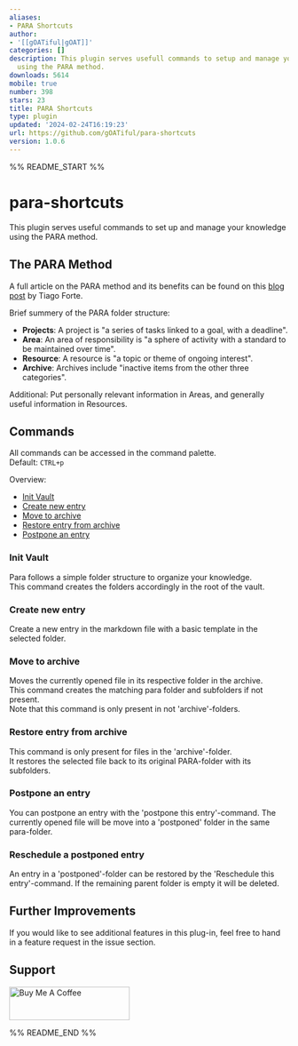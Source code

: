 ```yaml
---
aliases:
- PARA Shortcuts
author:
- '[[gOATiful|gOAT]]'
categories: []
description: This plugin serves usefull commands to setup and manage your knowledge
  using the PARA method.
downloads: 5614
mobile: true
number: 398
stars: 23
title: PARA Shortcuts
type: plugin
updated: '2024-02-24T16:19:23'
url: https://github.com/gOATiful/para-shortcuts
version: 1.0.6
---
```


%% README_START %%

# para-shortcuts

This plugin serves useful commands to set up and manage your knowledge using the PARA method.

## The PARA Method
A full article on the PARA method and its benefits can be found on this [blog post](https://fortelabs.co/blog/para/) by Tiago Forte.

Brief summery of the PARA folder structure:
- **Projects**: A project is "a series of tasks linked to a goal, with a deadline".
- **Area**: An area of responsibility is "a sphere of activity with a standard to be maintained over time".
- **Resource**: A resource is "a topic or theme of ongoing interest". 
- **Archive**: Archives include "inactive items from the other three categories".

Additional: Put personally relevant information in Areas, and generally useful information in Resources. 
## Commands

All commands can be accessed in the command palette.  
Default: `CTRL+p`

Overview:
- [Init Vault](init-vault)
- [Create new entry](create-new-entry)
- [Move to archive](move-to-archive)
- [Restore entry from archive](restore-entry-from-archive)
- [Postpone an entry](postpone-an-entry)

### Init Vault
Para follows a simple folder structure to organize your knowledge.  
This command creates the folders accordingly in the root of the vault.

### Create new entry
Create a new entry in the markdown file with a basic template in the selected folder.

### Move to archive
Moves the currently opened file in its respective folder in the archive.  
This command creates the matching para folder and subfolders if not present.  
Note that this command is only present in not 'archive'-folders.

### Restore entry from archive
This command is only present for files in the 'archive'-folder.  
It restores the selected file back to its original PARA-folder with its subfolders.

### Postpone an entry
You can postpone an entry with the 'postpone this entry'-command.
The currently opened file will be move into a 'postponed' folder in the same para-folder.

### Reschedule a postponed entry
An entry in a 'postponed'-folder can be restored by the 'Reschedule this entry'-command.
If the remaining parent folder is empty it will be deleted.

## Further Improvements
If you would like to see additional features in this plug-in, feel free to hand in a feature request in the issue section.

## Support
<a href="https://www.buymeacoffee.com/gOATifulCode" target="_blank"><img src="https://cdn.buymeacoffee.com/buttons/v2/default-yellow.png" alt="Buy Me A Coffee" style="height: 60px !important;width: 217px !important;" ></a>  


%% README_END %%